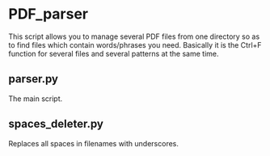 # PDF_parser

This script allows you to manage several PDF files from one directory so as to find files which contain words/phrases you need. Basically it is the Ctrl+F function for several files and several patterns at the same time.  

## parser.py 

The main script.

## spaces_deleter.py

Replaces all spaces in filenames with underscores.
